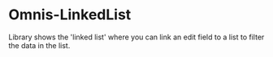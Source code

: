 # Omnis-LinkedList
Library shows the 'linked list' where you can link an edit field to a list to filter the data in the list.
